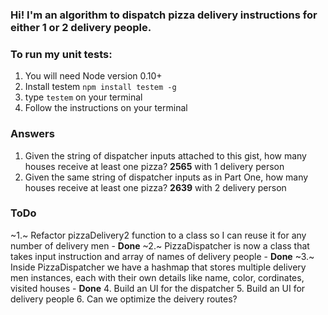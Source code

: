 ### Hi! I'm an algorithm to dispatch pizza delivery instructions for either 1 or 2 delivery people.

### To run my unit tests:
1. You will need Node version 0.10+ 
2. Install testem `npm install testem -g`
3. type `testem` on your terminal
4. Follow the instructions on your terminal

### Answers
1. Given the string of dispatcher inputs attached to this gist, how many houses receive at least one pizza?
<b>2565</b> with 1 delivery person
2. Given the same string of dispatcher inputs as in Part One, how many houses receive at least one pizza?
<b>2639</b> with 2 delivery person

### ToDo
~1.~ Refactor pizzaDelivery2 function to a class so I can reuse it for any number of delivery men - <b>Done</b>
~2.~ PizzaDispatcher is now a class that takes input instruction and array of names of delivery people - <b>Done</b>
~3.~ Inside PizzaDispatcher we have a hashmap that stores multiple delivery men instances, each with their own details like name, color, cordinates, visited houses - <b>Done</b>
4. Build an UI for the dispatcher
5. Build an UI for delivery people
6. Can we optimize the deivery routes?
